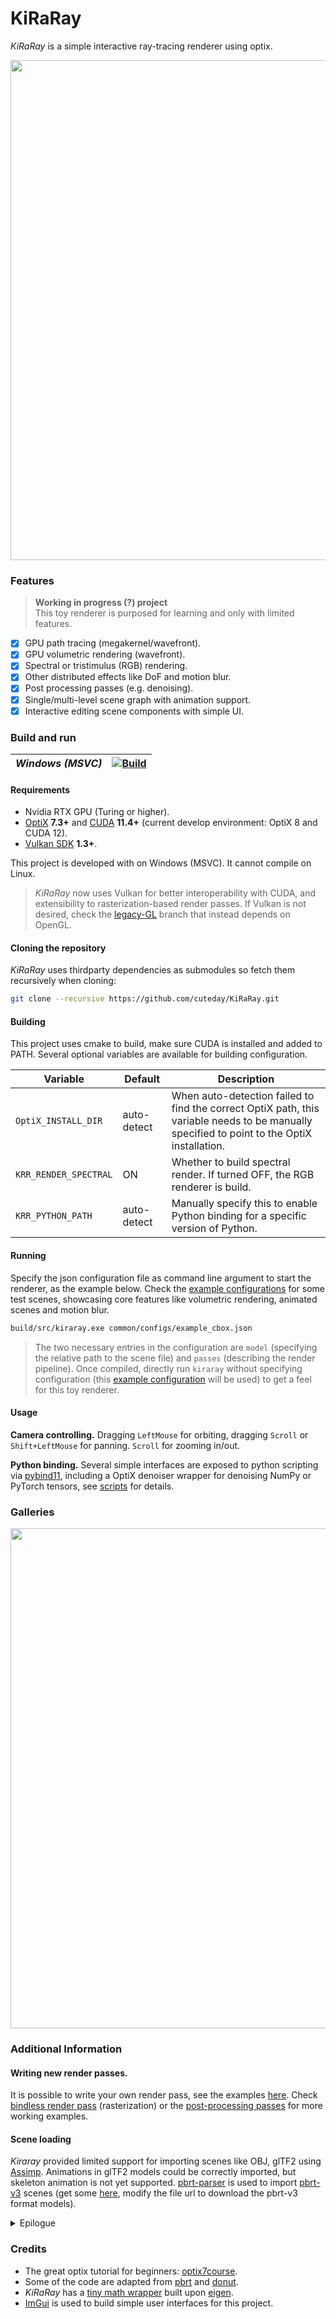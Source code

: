 # KiRaRay

*KiRaRay* is a simple interactive ray-tracing renderer using optix.

<p align=center>
<img src=common/demo/attack-on-usagi.jpeg width="800">


### Features

> __Working in progress (?) project__  
> This toy renderer is purposed for learning and only with limited features.

- [x] GPU path tracing (megakernel/wavefront).
- [x] GPU volumetric rendering (wavefront).
- [x] Spectral or tristimulus (RGB) rendering. 
- [x] Other distributed effects like DoF and motion blur.
- [x] Post processing passes (e.g. denoising).
- [x] Single/multi-level scene graph with animation support.
- [x] Interactive editing scene components with simple UI.

### Build and run

| *Windows (MSVC)* | [![Build](https://github.com/cuteday/KiRaRay/actions/workflows/main.yml/badge.svg)](https://github.com/cuteday/KiRaRay/actions/workflows/main.yml) |
| --------- | ------------------------------------------------------------ |

#### Requirements

- Nvidia RTX GPU (Turing or higher).
- [OptiX](https://developer.nvidia.com/rtx/ray-tracing/optix) **7.3+** and [CUDA](https://developer.nvidia.com/cuda-toolkit) **11.4+** (current develop environment: OptiX 8 and CUDA 12).
- [Vulkan SDK](https://vulkan.lunarg.com/) **1.3+**.

This project is developed with on Windows (MSVC). It cannot compile on Linux. 

> *KiRaRay* now uses Vulkan for better interoperability with CUDA, and extensibility to rasterization-based render passes. If Vulkan is not desired, check the [legacy-GL](https://github.com/cuteday/KiRaRay/tree/legacy-GL) branch that instead depends on OpenGL.

#### Cloning the repository

*KiRaRay* uses thirdparty dependencies as submodules so fetch them recursively when cloning:

~~~bash
git clone --recursive https://github.com/cuteday/KiRaRay.git
~~~

#### Building

This project uses cmake to build, make sure CUDA is installed and added to PATH. Several optional variables are available for building configuration.

| Variable                | Default     | Description                                                  |
| ----------------------- | ----------- | ------------------------------------------------------------ |
| `OptiX_INSTALL_DIR`     | auto-detect | When auto-detection failed to find the correct OptiX path, this variable needs to be manually specified to point to the OptiX installation. |
| `KRR_RENDER_SPECTRAL`   | ON          | Whether to build spectral render. If turned OFF, the RGB renderer is build. |
| `KRR_PYTHON_PATH` | auto-detect | Manually specify this to enable Python binding for a specific version of Python. |

#### Running

Specify the json configuration file as command line argument to start the renderer, as the example below. Check the [example configurations](common/configs) for some test scenes, showcasing core features like volumetric rendering, animated scenes and motion blur.

~~~bash
build/src/kiraray.exe common/configs/example_cbox.json
~~~

> The two necessary entries in the configuration are `model` (specifying the relative path to the scene file) and `passes` (describing the render pipeline). Once compiled, directly run `kiraray` without specifying configuration (this [example configuration](common/configs/example_cbox.json) will be used) to get a feel for this toy renderer.

#### Usage

**Camera controlling.** Dragging `LeftMouse` for orbiting, dragging `Scroll` or `Shift+LeftMouse` for panning. `Scroll` for zooming in/out.

**Python binding.** Several simple interfaces are exposed to python scripting via [pybind11](https://github.com/pybind/pybind11), including a OptiX denoiser wrapper for denoising NumPy or PyTorch tensors, see [scripts](common/scripts) for details.

### Galleries

<p align=center>
<img src=common/demo/gallery.png width="800">

### Additional Information

#### Writing new render passes.

It is possible to write your own render pass, see the examples [here](src/misc/samples/). Check [bindless render pass](src/render/rasterize/) (rasterization) or the [post-processing passes](src/render/passes/) for more working examples.

#### Scene loading

*Kiraray* provided limited support for importing scenes like OBJ, glTF2 using [Assimp](https://github.com/assimp/assimp.git). Animations in glTF2 models could be correctly imported, but skeleton animation is not yet supported. [pbrt-parser](https://github.com/ingowald/pbrt-parser) is used to import [pbrt-v3](https://github.com/mmp/pbrt-v3/) scenes (get some [here](https://benedikt-bitterli.me/resources/), modify the file url to download the pbrt-v3 format models).

<details>
  <summary>Epilogue</summary>

<p align="center">
  <a href="https://github.com/cuteday/KiRaRay">
    <img src="https://github.com/cuteday/KiRaRay/assets/31754324/cd762df1-daae-48ca-bae1-0c5ac5c4ae91">
  </a>

  <p align="center">Be happy today!
  </p>
</p>

Although the main purpose of this project is to let me (a beginner) learn c++ and optix, I really wish to add more features and make it a fully-functional renderer with support for both ray-tracing and rasterization based techniques, combined via vulkan-cuda interopration. However, it may be a long process and I don't know if I will continue to do it.  Since in reality i am so lazy, trying to sleep as more as possible (\*/ω＼\*).

</details>

### Credits
- The great optix tutorial for beginners: [optix7course](https://github.com/ingowald/optix7course).
- Some of the code are adapted from [pbrt](https://github.com/mmp/pbrt-v4) and [donut](https://github.com/NVIDIAGameWorks/donut). 
- *KiRaRay* has a [tiny math wrapper](https://github.com/cuteday/KiRaRay/tree/main/src/core/math) built upon [eigen](http://eigen.tuxfamily.org/).
- [ImGui](https://github.com/ocornut/imgui) is used to build simple user interfaces for this project. 
